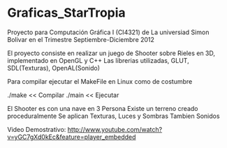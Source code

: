 Graficas_StarTropia
===================

Proyecto para Computación Gráfica I (CI4321) de La universiad Simon Bolivar en el Trimestre Septiembre-Diciembre 2012

El proyecto consiste en realizar un juego de Shooter sobre Rieles en 3D, implementado en OpenGL y C++
Las librerias utilizadas, GLUT, SDL(Texturas), OpenAL(Sonido)

Para compilar ejecutar el MakeFile en Linux como de costumbre

./make << Compilar
./main << Ejecutar

El Shooter es con una nave en 3 Persona
Existe un terreno creado proceduralmente
Se aplican Texturas, Luces y Sombras
Tambien Sonidos

Video Demostrativo:
http://www.youtube.com/watch?v=yGC7gXd0kEc&feature=player_embedded